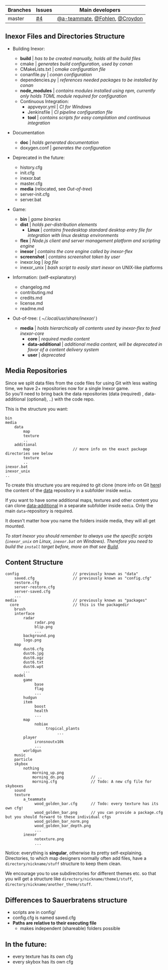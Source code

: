 Branches | Issues | Main developers
-------- | ------ | ---
master | [#4](/inexorgame/code/issues/4) | [@a-teammate](/a-teammate), [@Fohlen](/Fohlen), [@Croydon](/Croydon)

## Inexor Files and Directories Structure
- Building Inexor:
	- **build** | *has to be created manually, holds all the build files*
	- cmake | *generates build configuration, used by conan*
	- CMakeLists.txt | *cmake configuration file*
	- conanfile.py | *conan configuration*
 	- dependencies.py | *references needed packages to be installed by conan*
	- **node_modules** | *contains modules installed using npm, currently only holds TOML module required for configuration*
	-  Continuous Integration:
		- appveyor.yml | *CI for Windows*
		- Jenkinsfile | *CI pipeline configuration file*
		-  **tool** | *contains scripts for easy compilation and continuous integration*

- Documentation
	- **doc** | *holds generated documentation*
	- doxygen.conf | *generates the configuration*

- Deprecated in the future:
	- history.cfg
	- init.cfg
	- inexor.bat
	- master.cfg
	- **media** (relocated, see *Out-of-tree*)
	- server-init.cfg
	- server.bat
- Game:
	- **bin**	| *game binaries*
	- **dist** | *holds per-distribution elements*
		- **Linux** | *contains freedesktop standard desktop entry file for integration with linux desktop environments* 
	- **flex** | *Node.js client and server management platform and scripting engine*
	- **inexor** | *contains the core engine called by inexor-flex*
	- **screenshot** | *contains screenshot taken by user*
	- inexor.log | *log file*
	- inexor_unix | *bash script to easily start inexor* on UNIX-like platforms 
	
- Information: (self-explanatory)
	- changelog.md
	- contributing.md
	- credits.md
	- license.md
	- readme.md

- Out-of-tree:  ( *~/.local/usr/share/inexor/* )
	- **media** | *holds hierarchically all contents used	by inexor-flex to feed inexor-core*	
		- **core** | *required media content*
		- **data-additional** | *additional media content, will be deprecated in favor of a content delivery system*
		- **user**  | *deprecated*


## Media Repositories
Since we split data files from the code files for using Git with less waiting time, we have 2+ repositories now for a single Inexor game.  
So you'll need to bring back the data repositories (data (required) , data-additional (optional), ..) with the code repo.

This is the structure you want:

```
bin
media
    data
        map
        texture        
        ..
    additional
        map                   // more info on the exact package directories see below
        texture
        ..
inexor.bat
inexor_unix
..
```
To create this structure you are required to git clone (more info on Git [here](https://github.com/inexorgame/code/wiki/Build)) the content of the [data](https://github.com/inexorgame/data) repository in a subfolder inside `media`.
 
If you want to have some additional maps, textures and other content you can clone [data-additional](https://github.com/inexorgame/data-additional) in a separate subfolder inside `media`. Only the main `data`-repository is required.

It doesn't matter how you name the folders inside media, they will all get mounted.

_To start Inexor you should remember to always use the specific scripts (`inexor_unix` on Linux, `inexor.bat` on Windows)._
_Therefore you need to build the `install` target before, more on that see [Build](https://github.com/inexorgame/code/wiki/Build)._

## Content Structure
```
config                        // previously known as "data"
    saved.cfg                 // previously known as "config.cfg"
    restore.cfg
    server-restore.cfg
    server-saved.cfg
    ...
media                         // previously known as "packages"
  core                        // this is the packagedir
    brush
    interface
        radar
             radar.png
             blip.png
             ...
        background.png
        logo.png
    map
        dust6.cfg
        dust6.jpg
        dust6.ogz
        dust6.txt
        dust6.wpt
        ...
    model
        game
             base
             flag
             ...
        hudgun
        item
             boost
             health
             ...
        map
             nobiax
                  tropical_plants
                       ...
        player
             ironsnoutx10k
             ...
        worldgun
    music
    particle
    skybox
        nothing
            morning_up.png
            morning_dn.png            // ..
            morning.cfg               // Todo: A new cfg file for skyboxes
    sound
    texture
        a_teammate
             wood_golden_bar.cfg      // Todo: every texture has its own cfg!
             wood_golden_bar.png      // you can provide a package.cfg but you should forward to these individual cfgs
             wood_golden_bar_norm.png
             wood_golden_bar_depth.png
             ...
        inexor
             notexture.png  
             ...

```

Notice: everything is **singular**, otherwise its pretty self-explaining. 
Directories, to which map designers normally often add files, have a ``directory/nickname/stuff`` structure to keep them clean.

We encourage you to use subdirectories for different themes etc. so that you will get a structure like ``directory/nickname/theme1/stuff``, ``directory/nickname/another_theme/stuff``.

## Differences to Sauerbratens structure

* scripts are in config/
* config.cfg is named saved.cfg
* **Paths are relative to their executing file**
  * makes independent (shareable) folders possible

## In the future:
* every texture has its own cfg
* every skybox has its own cfg
